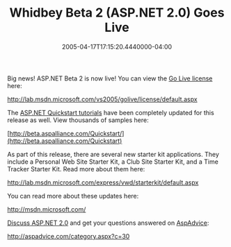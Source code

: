 ﻿---
title: Whidbey Beta 2 (ASP.NET 2.0) Goes Live
date: "2005-04-17T17:15:20.4440000-04:00"
description: "The [ASP.NET Quickstart tutorials](http://beta.aspalliance.com/Quickstart) have been completely updated for this release as well. View thousands of samples here:"
featuredImage: /img/default-post-image.jpg
---

Big news! ASP.NET Beta 2 is now live! You can view the [Go Live license](http://lab.msdn.microsoft.com/vs2005/golive/license/default.aspx) here:

<http://lab.msdn.microsoft.com/vs2005/golive/license/default.aspx>

The [ASP.NET Quickstart tutorials](http://beta.aspalliance.com/Quickstart) have been completely updated for this release as well. View thousands of samples here:

[http://beta.aspalliance.com/Quickstart/](http://beta.aspalliance.com/Quickstart)

As part of this release, there are several new starter kit applications. They include a Personal Web Site Starter Kit, a Club Site Starter Kit, and a Time Tracker Starter Kit. Read more about them here:

<http://lab.msdn.microsoft.com/express/vwd/starterkit/default.aspx>

You can read more about these updates here:

<http://msdn.microsoft.com/>

[Discuss ASP.NET 2.0](http://aspadvice.com/category.aspx?c=30) and get your questions answered on [AspAdvice](http://aspadvice.com/):

<http://aspadvice.com/category.aspx?c=30>

